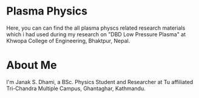 # Plasma Physics
Here, you can can find the all plasma physcs related research materials which i had used during my research on "DBD Low Pressure Plasma" at Khwopa College of Engineering, Bhaktpur, Nepal.


# About Me
I'm Janak S. Dhami, a BSc. Physics Student and Researcher at Tu affiliated Tri-Chandra Multiple Campus, Ghantaghar, Kathmandu.
